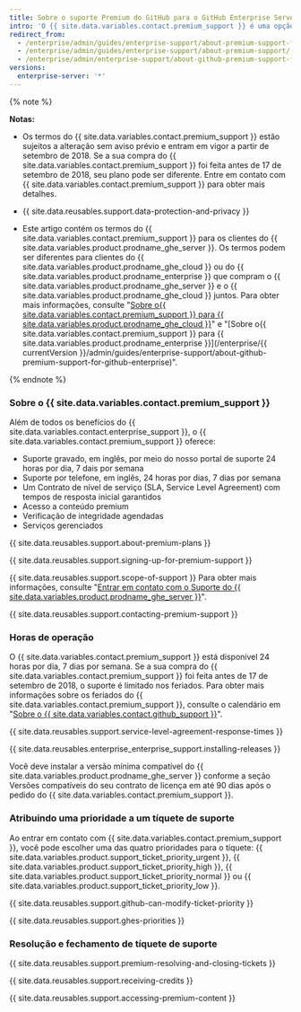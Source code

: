 ```yaml
---
title: Sobre o suporte Premium do GitHub para o GitHub Enterprise Server
intro: 'O {{ site.data.variables.contact.premium_support }} é uma opção de suporte complementar pago oferecida aos clientes do {{ site.data.variables.product.prodname_enterprise }}.'
redirect_from:
  - /enterprise/admin/guides/enterprise-support/about-premium-support-for-github-enterprise/
  - /enterprise/admin/guides/enterprise-support/about-premium-support/
  - /enterprise/admin/enterprise-support/about-github-premium-support-for-github-enterprise-server
versions:
  enterprise-server: '*'
---
```


{% note %}

**Notas:**

- Os termos do {{ site.data.variables.contact.premium_support }} estão sujeitos a alteração sem aviso prévio e entram em vigor a partir de setembro de 2018. Se a sua compra do {{ site.data.variables.contact.premium_support }} foi feita antes de 17 de setembro de 2018, seu plano pode ser diferente. Entre em contato com {{ site.data.variables.contact.premium_support }} para obter mais detalhes.

- {{ site.data.reusables.support.data-protection-and-privacy }}

- Este artigo contém os termos do {{ site.data.variables.contact.premium_support }} para os clientes do {{ site.data.variables.product.prodname_ghe_server }}. Os termos podem ser diferentes para clientes do {{ site.data.variables.product.prodname_ghe_cloud }} ou do {{ site.data.variables.product.prodname_enterprise }} que compram o {{ site.data.variables.product.prodname_ghe_server }} e o {{ site.data.variables.product.prodname_ghe_cloud }} juntos. Para obter mais informações, consulte "<a href="/articles/about-github-premium-support-for-github-enterprise-cloud" class="dotcom-only">Sobre o{{ site.data.variables.contact.premium_support }} para {{ site.data.variables.product.prodname_ghe_cloud }}</a>" e "[Sobre o{{ site.data.variables.contact.premium_support }} para {{ site.data.variables.product.prodname_enterprise }}](/enterprise/{{ currentVersion }}/admin/guides/enterprise-support/about-github-premium-support-for-github-enterprise)".

{% endnote %}

### Sobre o {{ site.data.variables.contact.premium_support }}

Além de todos os benefícios do {{ site.data.variables.contact.enterprise_support }}, o {{ site.data.variables.contact.premium_support }} oferece:
  - Suporte gravado, em inglês, por meio do nosso portal de suporte 24 horas por dia, 7 dais por semana
  - Suporte por telefone, em inglês, 24 horas por dias, 7 dias por semana
  - Um Contrato de nível de serviço (SLA, Service Level Agreement) com tempos de resposta inicial garantidos
  - Acesso a conteúdo premium
  - Verificação de integridade agendadas
  - Serviços gerenciados

{{ site.data.reusables.support.about-premium-plans }}

{{ site.data.reusables.support.signing-up-for-premium-support }}

{{ site.data.reusables.support.scope-of-support }} Para obter mais informações, consulte "[Entrar em contato com o Suporte do {{ site.data.variables.product.prodname_ghe_server }}](/enterprise/admin/guides/enterprise-support/reaching-github-support)".

{{ site.data.reusables.support.contacting-premium-support }}

### Horas de operação

O {{ site.data.variables.contact.premium_support }} está disponível 24 horas por dia, 7 dias por semana.  Se a sua compra do {{ site.data.variables.contact.premium_support }} foi feita antes de 17 de setembro de 2018, o suporte é limitado nos feriados. Para obter mais informações sobre os feriados do {{ site.data.variables.contact.premium_support }}, consulte o calendário em "[Sobre o {{ site.data.variables.contact.github_support }}](/enterprise/admin/guides/enterprise-support/about-github-enterprise-support)".

{{ site.data.reusables.support.service-level-agreement-response-times }}

{{ site.data.reusables.enterprise_enterprise_support.installing-releases }}

Você deve instalar a versão mínima compatível do {{ site.data.variables.product.prodname_ghe_server }} conforme a seção Versões compatíveis do seu contrato de licença em até 90 dias após o pedido do {{ site.data.variables.contact.premium_support }}.

### Atribuindo uma prioridade a um tíquete de suporte

Ao entrar em contato com {{ site.data.variables.contact.premium_support }}, você pode escolher uma das quatro prioridades para o tíquete: {{ site.data.variables.product.support_ticket_priority_urgent }}, {{ site.data.variables.product.support_ticket_priority_high }}, {{ site.data.variables.product.support_ticket_priority_normal }} ou {{ site.data.variables.product.support_ticket_priority_low }}.

{{ site.data.reusables.support.github-can-modify-ticket-priority }}

{{ site.data.reusables.support.ghes-priorities }}

### Resolução e fechamento de tíquete de suporte

{{ site.data.reusables.support.premium-resolving-and-closing-tickets }}

{{ site.data.reusables.support.receiving-credits }}

{{ site.data.reusables.support.accessing-premium-content }}
